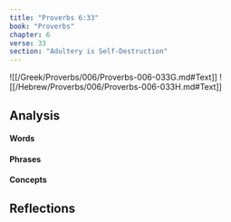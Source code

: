 ```yaml
---
title: "Proverbs 6:33"
book: "Proverbs"
chapter: 6
verse: 33
section: "Adultery is Self-Destruction"
---
```

![[/Greek/Proverbs/006/Proverbs-006-033G.md#Text]]
![[/Hebrew/Proverbs/006/Proverbs-006-033H.md#Text]]

## Analysis

#### Words

#### Phrases

#### Concepts

## Reflections
